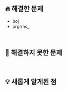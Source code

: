 ## 🔥 해결한 문제
<!--(필수)해결한 문제를 적어주세요.-->
- boj_
- prgrms_

<br>

## 🚒 해결하지 못한 문제
<!--(선택사항)해결하지 못한 문제가 있다면 적어주세요.-->

<br>

## 💡 새롭게 알게된 점
<!--(선택사항)새롭게 알게된 점이나 배운 점이 있다면 적어주세요.-->
